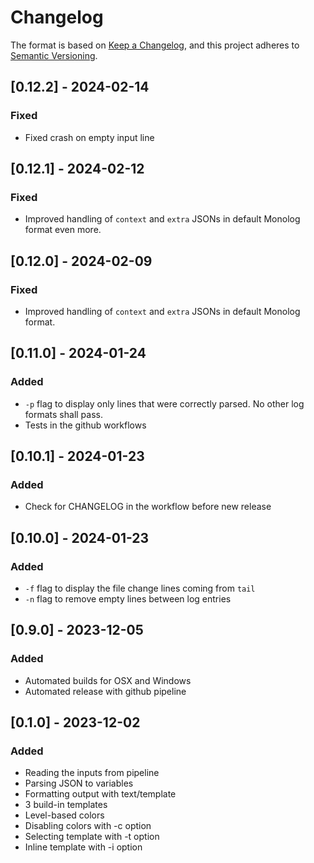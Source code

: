 # Changelog

The format is based on [Keep a Changelog](https://keepachangelog.com/en/1.1.0/), and this project adheres to [Semantic Versioning](https://semver.org/spec/v2.0.0.html).

## [0.12.2] - 2024-02-14

### Fixed

- Fixed crash on empty input line

## [0.12.1] - 2024-02-12

### Fixed

- Improved handling of `context` and `extra` JSONs in default Monolog format even more.

## [0.12.0] - 2024-02-09

### Fixed

- Improved handling of `context` and `extra` JSONs in default Monolog format.

## [0.11.0] - 2024-01-24

### Added

- `-p` flag to display only lines that were correctly parsed. No other log formats shall pass.
- Tests in the github workflows

## [0.10.1] - 2024-01-23

### Added

- Check for CHANGELOG in the workflow before new release

## [0.10.0] - 2024-01-23

### Added

- `-f` flag to display the file change lines coming from `tail`
- `-n` flag to remove empty lines between log entries

## [0.9.0] - 2023-12-05

### Added

- Automated builds for OSX and Windows
- Automated release with github pipeline

## [0.1.0] - 2023-12-02

### Added

- Reading the inputs from pipeline
- Parsing JSON to variables
- Formatting output with text/template
- 3 build-in templates
- Level-based colors
- Disabling colors with -c option
- Selecting template with -t option
- Inline template with -i option
